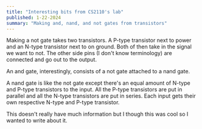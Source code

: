 ```yaml
---
title: "Interesting bits from CS2110's lab"
published: 1-22-2024
summary: "Making and, nand, and not gates from transistors"
---
```


Making a not gate takes two transistors. A P-type transistor next to power and an N-type transistor next to on ground. Both of then take in the signal we want to not. The other side pins (I don't know terminology) are connected and go out to the output.

An and gate, interestingly, consists of a not gate attached to a nand gate.

A nand gate is like the not gate except there's an equal amount of N-type and P-type transistors to the input. All the P-type transistors are put in parallel and all the N-type transistors are put in series. Each input gets their own respective N-type and P-type transistor.

This doesn't really have much information but I though this was cool so I wanted to write about it.
